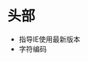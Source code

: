 # 头部

- 指导IE使用最新版本 <meta http-equiv="X-UA-Compatible" content="IE=Edge">
- 字符编码    <meta charset="UTF-8">

